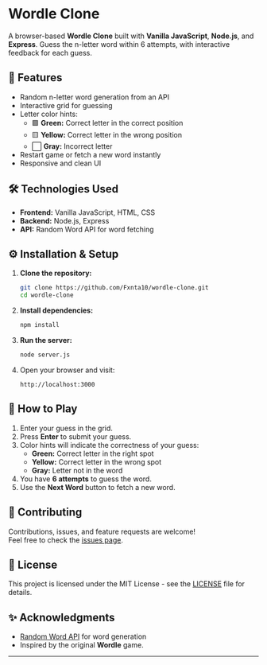 # Wordle Clone

A browser-based **Wordle Clone** built with **Vanilla JavaScript**, **Node.js**, and **Express**. Guess the n-letter word within 6 attempts, with interactive feedback for each guess.


## 🎯 Features
- Random n-letter word generation from an API
- Interactive grid for guessing
- Letter color hints:
  - 🟩 **Green:** Correct letter in the correct position
  - 🟨 **Yellow:** Correct letter in the wrong position
  - ⬜ **Gray:** Incorrect letter
- Restart game or fetch a new word instantly
- Responsive and clean UI

## 🛠️ Technologies Used
- **Frontend:** Vanilla JavaScript, HTML, CSS
- **Backend:** Node.js, Express
- **API:** Random Word API for word fetching


## ⚙️ Installation & Setup
1. **Clone the repository:**
    ```sh
    git clone https://github.com/Fxnta10/wordle-clone.git
    cd wordle-clone
    ```

2. **Install dependencies:**
    ```sh
    npm install
    ```

3. **Run the server:**
    ```sh
    node server.js
    ```

4. Open your browser and visit:
    ```
    http://localhost:3000
    ```

## 📝 How to Play
1. Enter your guess in the grid.
2. Press **Enter** to submit your guess.
3. Color hints will indicate the correctness of your guess:
   - **Green:** Correct letter in the right spot
   - **Yellow:** Correct letter in the wrong spot
   - **Gray:** Letter not in the word
4. You have **6 attempts** to guess the word.
5. Use the **Next Word** button to fetch a new word.

## 🤝 Contributing
Contributions, issues, and feature requests are welcome!  
Feel free to check the [issues page](https://github.com/Fxnta10/wordle-clone/issues).

## 📜 License
This project is licensed under the MIT License - see the [LICENSE](LICENSE) file for details.

## ✨ Acknowledgments
- [Random Word API](https://random-word-api.herokuapp.com/home) for word generation
- Inspired by the original **Wordle** game.

---

